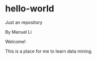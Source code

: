 # hello-world
Just an repository

By Manuel Li

Welcome!

This is a place for me to learn data mining.
